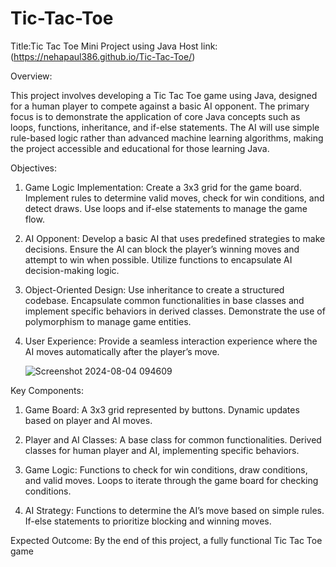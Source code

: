 # Tic-Tac-Toe
Title:Tic Tac Toe Mini Project using Java
Host link:
(https://nehapaul386.github.io/Tic-Tac-Toe/)

Overview:

This project involves developing a Tic Tac Toe game using Java, designed for a human player to compete against a basic AI opponent. The primary focus is to demonstrate the application of core Java concepts such as loops, functions, inheritance, and if-else statements. The AI will use simple rule-based logic rather than advanced machine learning algorithms, making the project accessible and educational for those learning Java.

Objectives:

1. Game Logic Implementation:
    Create a 3x3 grid for the game board.
    Implement rules to determine valid moves, check for win conditions, and detect draws.
    Use loops and if-else statements to manage the game flow.

2. AI Opponent:
    Develop a basic AI that uses predefined strategies to make decisions.
    Ensure the AI can block the player’s winning moves and attempt to win when possible.
    Utilize functions to encapsulate AI decision-making logic.

3. Object-Oriented Design:
   Use inheritance to create a structured codebase.
   Encapsulate common functionalities in base classes and implement specific behaviors in derived classes.
   Demonstrate the use of polymorphism to manage game entities.

4. User Experience:
    Provide a seamless interaction experience where the AI moves automatically after the player’s move.

   ![Screenshot 2024-08-04 094609](https://github.com/user-attachments/assets/4d1fc4f7-cb52-4ba9-a871-5378838431cc)


Key Components:

1. Game Board:
    A 3x3 grid represented by buttons.
    Dynamic updates based on player and AI moves.

2. Player and AI Classes:
    A base class for common functionalities.
    Derived classes for human player and AI, implementing specific behaviors.

3. Game Logic:
    Functions to check for win conditions, draw conditions, and valid moves.
    Loops to iterate through the game board for checking conditions.

4. AI Strategy:
    Functions to determine the AI’s move based on simple rules.
    If-else statements to prioritize blocking and winning moves.

Expected Outcome:
By the end of this project, a fully functional Tic Tac Toe game
